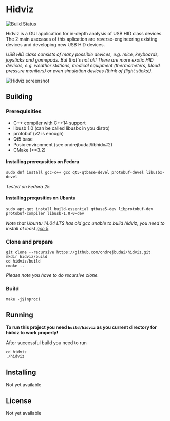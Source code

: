 # Hidviz
[![Build Status](https://travis-ci.org/ondrejbudai/hidviz.svg?branch=master)](https://travis-ci.org/ondrejbudai/hidviz)

Hidviz is a GUI application for in-depth analysis of USB HID class devices. The 2 main usecases of this aplication are reverse-engineering existing devices and developing new USB HID devices.

*USB HID class consists of many possible devices, e.g. mice, keyboards,
joysticks and gamepads. But that's not all! There are more exotic HID devices, e.g. weather stations, medical equipment
(thermometers, blood pressure monitors) or even simulation devices (think of flight sticks!).*

![Hidviz screenshot](https://github.com/ondrejbudai/hidviz/blob/master/media/screenshot.png?raw=true)

## Building
### Prerequisities
- C++ compiler with C++14 support
- libusb 1.0 (can be called libusbx in you distro)
- protobuf (v2 is enough)
- Qt5 base
- Posix environment (see ondrejbudai/libhidx#2)
- CMake (>=3.2)

#### Installing prerequsities on Fedora
```
sudo dnf install gcc-c++ gcc qt5-qtbase-devel protobuf-devel libusbx-devel
```
*Tested on Fedora 25.*

#### Installing prequsities on Ubuntu
```
sudo apt-get install build-essential qtbase5-dev libprotobuf-dev protobuf-compiler libusb-1.0-0-dev
```
*Note that Ubuntu 14.04 LTS has old gcc unable to build hidviz, you need to install at least [gcc 5](https://launchpad.net/~ubuntu-toolchain-r).*
### Clone and prepare
```
git clone --recursive https://github.com/ondrejbudai/hidviz.git
mkdir hidviz/build
cd hidviz/build
cmake ..
```
*Please note you have to do recursive clone.*

### Build
```
make -j$(nproc)
```

## Running
**To run this project you need `build/hidviz` as you current directory for hidviz to work properly!**

After successful build you need to run

```
cd hidviz
./hidviz
```

## Installing
Not yet available

## License
Not yet available
